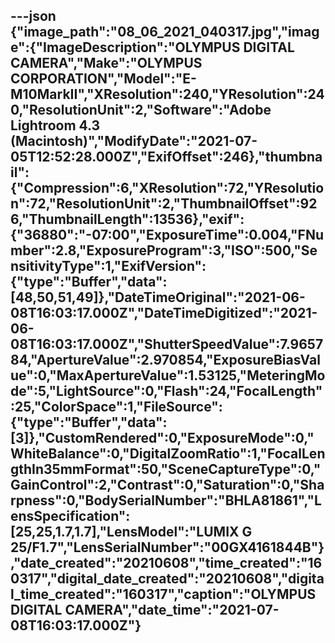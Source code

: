 ---json
{"image_path":"08_06_2021_040317.jpg","image":{"ImageDescription":"OLYMPUS DIGITAL CAMERA","Make":"OLYMPUS CORPORATION","Model":"E-M10MarkII","XResolution":240,"YResolution":240,"ResolutionUnit":2,"Software":"Adobe Lightroom 4.3 (Macintosh)","ModifyDate":"2021-07-05T12:52:28.000Z","ExifOffset":246},"thumbnail":{"Compression":6,"XResolution":72,"YResolution":72,"ResolutionUnit":2,"ThumbnailOffset":926,"ThumbnailLength":13536},"exif":{"36880":"-07:00","ExposureTime":0.004,"FNumber":2.8,"ExposureProgram":3,"ISO":500,"SensitivityType":1,"ExifVersion":{"type":"Buffer","data":[48,50,51,49]},"DateTimeOriginal":"2021-06-08T16:03:17.000Z","DateTimeDigitized":"2021-06-08T16:03:17.000Z","ShutterSpeedValue":7.965784,"ApertureValue":2.970854,"ExposureBiasValue":0,"MaxApertureValue":1.53125,"MeteringMode":5,"LightSource":0,"Flash":24,"FocalLength":25,"ColorSpace":1,"FileSource":{"type":"Buffer","data":[3]},"CustomRendered":0,"ExposureMode":0,"WhiteBalance":0,"DigitalZoomRatio":1,"FocalLengthIn35mmFormat":50,"SceneCaptureType":0,"GainControl":2,"Contrast":0,"Saturation":0,"Sharpness":0,"BodySerialNumber":"BHLA81861","LensSpecification":[25,25,1.7,1.7],"LensModel":"LUMIX G 25/F1.7","LensSerialNumber":"00GX4161844B"},"date_created":"20210608","time_created":"160317","digital_date_created":"20210608","digital_time_created":"160317","caption":"OLYMPUS DIGITAL CAMERA","date_time":"2021-07-08T16:03:17.000Z"}
---